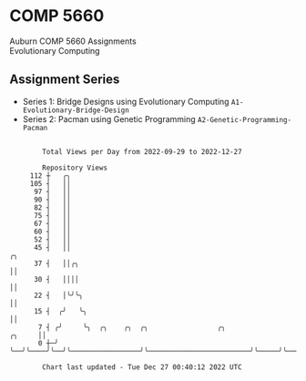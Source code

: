 # COMP 5660
Auburn COMP 5660 Assignments  
Evolutionary Computing

## Assignment Series
- Series 1: Bridge Designs using Evolutionary Computing `A1-Evolutionary-Bridge-Design`
- Series 2: Pacman using Genetic Programming `A2-Genetic-Programming-Pacman`

```

        Total Views per Day from 2022-09-29 to 2022-12-27

        Repository Views
     112 ┼   ╭╮
     105 ┤   ││
      97 ┤   ││
      90 ┤   ││
      82 ┤   ││
      75 ┤   ││
      67 ┤   ││
      60 ┤   ││
      52 ┤   ││
      45 ┤   ││                                                                      ╭╮
      37 ┤   ││╭╮                                                                    ││
      30 ┤   ││││                                                                    ││
      22 ┤   │╰╯╰╮                                                                   ││
      15 ┤  ╭╯   ╰╮                                                                  ││
       7 ┤ ╭╯     ╰╮  ╭╮    ╭╮  ╭╮                 ╭╮                         ╭╮     ││
       0 ┼─╯       ╰──╯╰────╯╰──╯╰─────────────────╯╰─────────────────────────╯╰─────╯╰────────────

        Chart last updated - Tue Dec 27 00:40:12 2022 UTC
        
```
